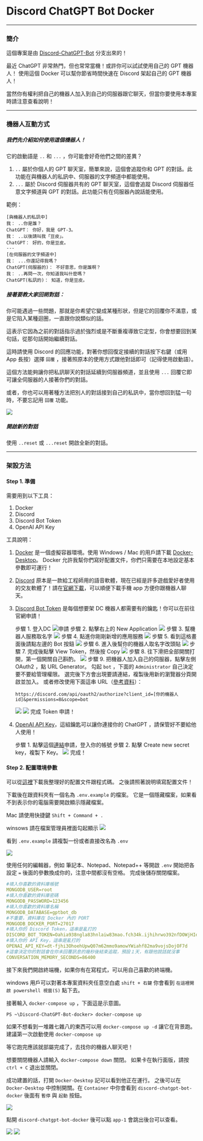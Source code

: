 # Discord ChatGPT Bot Docker
---
### 簡介
這個專案是由 [Discord-ChatGPT-Bot](https://github.com/onury5506/Discord-ChatGPT-Bot) 分支出來的！

最近 ChatGPT 非常熱門，但也常常當機！或許你可以試試使用自己的 GPT 機器人！
使用這個 Docker 可以幫你節省時間快速在 Discord 架起自己的 GPT 機器人！

當然你有權利把自己的機器人加入到自己的伺服器跟它聊天，但當你要使用本專案時請注意查看說明！

---
### 機器人互動方式
##### 我們先介紹如何使用這個機器人！
它的啟動語是 `..` 和 `...` ，你可能會好奇他們之間的差異？
1. `..` 屬於你個人的 GPT 聊天室，簡單來說，這個會追蹤你和 GPT 的對話。此功能在與機器人的私訊中、伺服器的文字頻道中都能使用。
2. `...` 屬於 Discord 伺服器共有的 GPT 聊天室，這個會追蹤 Discord 伺服器任意文字頻道與 GPT 的對話。此功能只有在伺服器內說話能使用。

範例：
```
[與機器人的私訊中]
我： ..你是誰？
ChatGPT： 你好，我是 GPT-3。
我： ..以後請叫我「豆皮」。
ChatGPT： 好的，你是豆皮。
---
[在伺服器的文字頻道中]
我： ...你還記得我嗎？
ChatGPT(伺服器的)： 不好意思，你是誰啊？
我： ..再問一次，你知道我叫什麼嗎？
ChatGPT(私訊的)： 知道，你是豆皮。
```

##### 接著要教大家回朔對話：
你可能遇過一些問題，那就是你希望它變成某種形狀，但是它的回覆你不滿意，或是它陷入某種迴圈，一直跟你說類似的話。

這表示它因為之前的對話指示過於強烈或是不斷重複導致它定型，你會想要回到某句話，從那句話開始繼續對話。

這時請使用 Discord 的回應功能，對著你想回復定接續的對話按下右鍵（或用 App 長按）選擇 `回覆` ，接著照原本的使用方式跟他對話即可（記得使用啟動語）。

這個方法能夠讓你把私訊聊天的對話延續到伺服器頻道，並且使用 `...` 回覆它即可讓全伺服器的人接著你們的對話。

或者，你也可以用著種方法把別人的對話接到自己的私訊中，當你想回到猛一句時，不要忘記用 `回覆` 功能。

![](./screenshoot/GPT_1.png)

##### 開啟新的對話
使用 `..reset` 或 `...reset` 開啟全新的對話。

---
### 架設方法

#### Step 1. 準備
需要用到以下工具：

1. Docker
2. Discord
3. Discord Bot Token
4. OpenAI API Key
   
工具說明：

1. [Docker](https://zh.wikipedia.org/zh-tw/Docker) 是一個虛擬容器環境。使用 Windows / Mac 的用戶請下載 [Docker-Desktop](https://www.docker.com/)。
   Docker 允許我幫你們寫好配置文件，你們只需要在本地設定基本參數即可運行！

2. [Discord](https://zh.wikipedia.org/zh-tw/Discord) 原本是一款給工程師用的語音軟體，現在已經是許多遊戲愛好者使用的交友軟體了！請在[官網下載](https://discord.com/)，可以順便下載手機 app 方便你跟機器人聊天。

3. [Discord Bot Token](https://discord.com/developers/applications) 是每個想要架 DC 機器人都需要有的鑰匙！你可以在前往官網申請！
   
	步驟 1. 登入DC
	![申請](./screenshoot/Discord_1.png)
	步驟 2. 點擊右上的 New Application
	![](./screenshoot/Discord_2.png) 
	步驟 3. 幫機器人服務取名字
	![](./screenshoot/Discord_3.png) 
	步驟 4. 點進你剛剛新增的應用服務
	![](./screenshoot/Discord_4.png)
	步驟 5. 看到這格畫面後請點左邊的 Bot 按鈕
	![](./screenshoot/Discord_5.png) 
	步驟 6. 進入後幫你的機器人取名字改頭貼
	![](./screenshoot/Discord_6.png) 
	步驟 7. 完成後點擊 View Token，然後按 Copy
	![](./screenshoot/Discord_7.png) 
	步驟 8. 往下滑把全部開關打開，第一個開關自己斟酌。
	![](./screenshoot/Discord_8.png) 
	步驟 9. 把機器人加入自己的伺服器，點擊左側 OAuth2 ，點 URL Generator。
	勾起 `bot` ，下面的 `Administrator` 自己決定要不要給管理權限。
	選完後下方會出現要請連結，複製後用新的瀏覽器分頁開啟並加入。
	或者修改使用下面這串 URL（[參考資料](https://discordjs.guide/preparations/adding-your-bot-to-servers.html#bot-invite-links)）：
	```
	https://discord.com/api/oauth2/authorize?client_id=[你的機器人id]&permissions=8&scope=bot
	```
	![](./screenshoot/Discord_9.png) 
	![](./screenshoot/Discord_10.png) 
	完成 Token 申請！

4. [OpenAI API Key](https://platform.openai.com/account/api-keys)，這組鑰匙可以讓你連接你的 ChatGPT ，請保管好不要給他人使用！

	步驟 1. 點擊這個[連結](https://platform.openai.com/account/api-keys)申請，登入你的帳號
	步驟 2. 點擊 Create new secret key，複製下 Key。
	![](./screenshoot/OPENAI_1.png) 
	完成！

#### Step 2. 配置環境參數
可以從[這裡](https://github.com/suzumiyahifumi/Discord-ChatGPT-Bot-docker/releases)下載我整理好的配置文件跟程式碼。
之後請照著說明填寫配置文件！

下載後在跟資料夾有一個名為 ```.env.example``` 的檔案。
它是一個隱藏檔案，如果看不到表示你的電腦需要開啟顯示隱藏檔案。

Mac 請使用快捷鍵 ```Shift + Command + .```

winsows 請在檔案管理員裡面勾起顯示
![](./screenshoot/windows_1.png)

看到 ```.env.example``` 請複製一份或者直接改名為 ```.env```

![](./screenshoot/list_1.png)

使用任何的編輯器，例如 筆記本、Notepad、Notepad++ 等開啟 ```.env```
開始把各設定 `=` 後面的參數換成你的，注意中間都沒有空格。
完成後儲存關閉檔案。
```yml
#填入你喜歡的資料庫帳號
MONGODB_USER=root
#填入你喜歡的資料庫密碼
MONGODB_PASSWORD=123456
#填入你喜歡的資料庫名稱
MONGODB_DATABASE=gptbot_db
#不重要，資料庫在 Docker 內的 PORT
MONGODB_DOCKER_PORT=27017
#填入你的 Discord Token，這串是亂打的
DISCORD_BOT_TOKEN=Oahia938ngla83hnlaiw83mao.fch34k.ijhihrwo392nfDOWjHIe93Qmfow
#填入你的 API Key，這串是亂打的
OPENAI_API_KEY=dt-fjhi3OhoehUpwQ07m62mmo9amowYWiahf82ma9vojsDojOF7d
#這會決定你的對話會在你未回覆訊息的幾秒後結束追蹤，預設１天，有跟他說話就沒事
CONVERSATION_MEMORY_SECONDS=86400
```

接下來我們開啟終端機，如果你有在寫程式，可以用自己喜歡的終端機。

windows 用戶可以對著本專案資料夾任意空白處 ```shift + 右鍵``` 你會看到 ```在這裡開啟 powershell 視窗(S)``` 點下去。

接著輸入 ```docker-compose up``` ，下面這是示意圖。
```console
PS ~\Discord-ChatGPT-Bot-docker> docker-compose up
```
如果不想看到一堆雜七雜八的東西可以用 ```docker-compose up -d``` 讓它在背景跑。建議第一次啟動使用 ```docker-compose up```

等它跑完應該就部屬完成了，去找你的機器人聊天吧！

想要關閉機器人請輸入 ```docker-compose down``` 關閉。
如果卡在執行面版，請按 ```ctrl + C``` 退出並關閉。

成功建置的話，打開 `Docker-Desktop` 記可以看到他正在運行。
之後可以在 `Docker-Desktop` 中控制開關。在 `Container` 中你會看到 `discord-chatgpt-bot-docker` 後面有 `暫停` 與 `起動` 按鈕。

![](./screenshoot/Docker_1.png)

點開 `discord-chatgpt-bot-docker` 後可以點 `app-1` 會跳出後台可以查看。

![](./screenshoot/Docker_2.png)
![](./screenshoot/Docker_3.png)